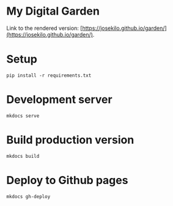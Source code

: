 # My Digital Garden

Link to the rendered version:
[https://josekilo.github.io/garden/](https://josekilo.github.io/garden/).

# Setup

```
pip install -r requirements.txt
```

# Development server

```
mkdocs serve
```

# Build production version

```
mkdocs build
```

# Deploy to Github pages

```
mkdocs gh-deploy
```
